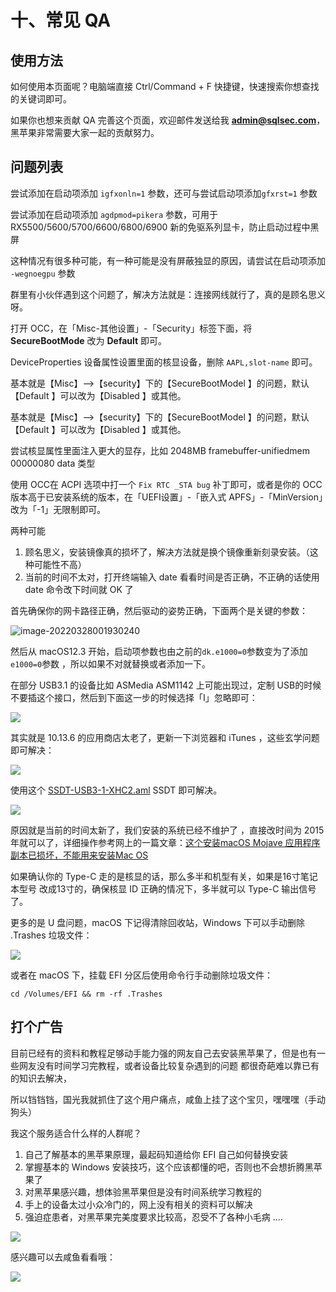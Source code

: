 # 十、常见 QA

## 使用方法

如何使用本页面呢？电脑端直接 Ctrl/Command + F 快捷键，快速搜索你想查找的关键词即可。

如果你也想来贡献 QA 完善这个页面，欢迎邮件发送给我 **admin@sqlsec.com**，黑苹果非常需要大家一起的贡献努力。

## 问题列表



<!--sec data-title="1. 唤醒黑屏或者开机需要插拔显示器线才可以点亮屏幕进系统。" data-id="section1" data-show=true ces-->

尝试添加在启动项添加 `igfxonln=1` 参数，还可与尝试启动项添加`gfxrst=1` 参数

<!--endsec-->



<!--sec data-title="2. 我的显卡免驱，但是进系统黑屏，没有输出信号。" data-id="section2" data-show=true ces-->

尝试添加在启动项添加 `agdpmod=pikera` 参数，可用于 RX5500/5600/5700/6600/6800/6900 新的免驱系列显卡，防止启动过程中黑屏

<!--endsec-->



<!--sec data-title="3. 笔记本睡眠唤醒黑屏" data-id="section3" data-show=true ces-->

这种情况有很多种可能，有一种可能是没有屏蔽独显的原因，请尝试在启动项添加  `-wegnoegpu`  参数

<!--endsec-->



<!--sec data-title="4. 安装系统提示 An Internet connection is required to install macOS（需要互联网连接才能安装macOS）" data-id="section4" data-show=true ces-->

群里有小伙伴遇到这个问题了，解决方法就是：连接网线就行了，真的是顾名思义呀。

<!--endsec-->



<!--sec data-title="5. macOS 老是检测不到系统更新怎么办" data-id="section5" data-show=true ces-->

打开 OCC，在「Misc-其他设置」-「Security」标签下面，将 **SecureBootMode** 改为 **Default** 即可。

<!--endsec-->



<!--sec data-title="6. 笔记本核显打完缓冲帧后，HEVC 解码不能用，以及 REQ 最高只有 0.35Ghz" data-id="section6" data-show=true ces-->

DeviceProperties 设备属性设置里面的核显设备，删除 `AAPL,slot-name` 即可。

<!--endsec-->



<!--sec data-title="7. 启动的时候 若提示【oc grabbed zero systm-id for sb. this is not allowed halting on critlcal error 】" data-id="section7" data-show=true ces-->

基本就是【Misc】-->【security】下的【SecureBootModel 】的问题，默认【Default 】可以改为【Disabled 】或其他。

<!--endsec-->



<!--sec data-title="8. 启动的时候 若开在 【End SetConsoleMode】这个报错" data-id="section8" data-show=true ces-->

基本就是【Misc】-->【security】下的【SecureBootModel 】的问题，默认【Default 】可以改为【Disabled 】或其他。

<!--endsec-->



<!--sec data-title="9. 睡眠唤醒后出现莫名其妙的花屏现象" data-id="section9" data-show=true ces-->

尝试核显属性里面注入更大的显存，比如 2048MB framebuffer-unifiedmem 00000080 data 类型

<!--endsec-->



<!--sec data-title="10. 发现不了已经安装好 macOS 的磁盘分区" data-id="section10" data-show=true ces-->

使用 OCC在 ACPI 选项中打一个 `Fix RTC _STA bug` 补丁即可，或者是你的 OCC 版本高于已安装系统的版本，在「UEFI设置」-「嵌入式 APFS」-「MinVersion」改为「-1」无限制即可。

<!--endsec-->



<!--sec data-title="11. 安装系统的时候，提示：「安装无法继续，因为安装器已损坏」" data-id="section11" data-show=true ces-->

两种可能

1. 顾名思义，安装镜像真的损坏了，解决方法就是换个镜像重新刻录安装。（这种可能性不高）
2. 当前的时间不太对，打开终端输入 date 看看时间是否正确，不正确的话使用 date 命令改下时间就 OK 了

<!--endsec-->

<!--sec data-title="12. 我进系统几分钟之后就死机黑屏重启，不插网线就正常，1225V 网卡无法正常工作" data-id="section12" data-show=true ces-->

首先确保你的网卡路径正确，然后驱动的姿势正确，下面两个是关键的参数：

![image-20220328001930240](imgs/image-20220328001930240.png) 

然后从 macOS12.3 开始，启动项参数也由之前的`dk.e1000=0`参数变为了添加`e1000=0`参数 ，所以如果不对就替换或者添加一下。

<!--endsec-->



<!--sec data-title="13. USB 不定制就正常，使用 USBToolBox 定制了就会直接卡 APFS 无法进操作系统" data-id="section13" data-show=true ces-->

在部分 USB3.1 的设备比如 ASMedia ASM1142 上可能出现过，定制 USB的时候不要插这个接口，然后到下面这一步的时候选择「I」忽略即可：

![](https://image.3001.net/images/20220409/16494854148280.png)  

<!--endsec-->



<!--sec data-title="14. macOS 10.13.6 的应用商店无法使用，下载提示「使用已购页面再试一次」" data-id="section14" data-show=true ces-->

其实就是  10.13.6 的应用商店太老了，更新一下浏览器和 iTunes ，这些玄学问题即可解决：

  ![](https://image.3001.net/images/20220409/1649485644685.png)

<!--endsec-->



<!--sec data-title="15. ASMedia ASM1142 USB 3.1 Type-A 和 Type-C 一体的接口无法工作" data-id="section15" data-show=true ces-->

使用这个 [SSDT-USB3-1-XHC2.aml](https://sqlsec.lanzoub.com/iWZDt02w295g) SSDT 即可解决。

<!--endsec-->



<!--sec data-title="16. 这个安装 macOS XXXX 应用程序副本已损坏，不能用来安装 macOS" data-id="section16" data-show=true ces-->

![](https://image.3001.net/images/20220409/16494864391246.png) 

原因就是当前的时间太新了，我们安装的系统已经不维护了 ，直接改时间为 2015 年就可以了，详细操作参考网上的一篇文章：[这个安装macOS Mojave 应用程序副本已损坏，不能用来安装Mac OS](https://zhuanlan.zhihu.com/p/88597219)

<!--endsec-->



<!--sec data-title="17. 笔记本 Type-C 没有视频输出" data-id="section17" data-show=true ces-->

如果确认你的  Type-C 走的是核显的话，那么多半和机型有关，如果是16寸笔记本型号 改成13寸的，确保核显 ID 正确的情况下，多半就可以 Type-C 输出信号了。

<!--endsec-->



<!--sec data-title="18. 拷贝 EFI 提示 EFI 上的可用空间不足" data-id="section18" data-show=true ces-->

更多的是 U 盘问题，macOS 下记得清除回收站，Windows 下可以手动删除 .Trashes 垃圾文件：

![](https://image.3001.net/images/20220409/16495143059696.png) 

或者在 macOS 下，挂载 EFI 分区后使用命令行手动删除垃圾文件：

```shell
cd /Volumes/EFI && rm -rf .Trashes 
```

<!--endsec-->



## 打个广告

目前已经有的资料和教程足够动手能力强的网友自己去安装黑苹果了，但是也有一些网友没有时间学习完教程，或者设备比较复杂遇到的问题
都很奇葩难以靠已有的知识去解决，

所以铛铛铛，国光我就抓住了这个用户痛点，咸鱼上挂了这个宝贝，嘿嘿嘿（手动狗头）

我这个服务适合什么样的人群呢？

1. 自己了解基本的黑苹果原理，最起码知道给你 EFI 自己如何替换安装
2. 掌握基本的 Windows 安装技巧，这个应该都懂的吧，否则也不会想折腾黑苹果了
3. 对黑苹果感兴趣，想体验黑苹果但是没有时间系统学习教程的
4. 手上的设备太过小众冷门的，网上没有相关的资料可以解决
5. 强迫症患者，对黑苹果完美度要求比较高，忍受不了各种小毛病
....

![](https://image.3001.net/images/20220319/16476611133376.png) 

感兴趣可以去咸鱼看看哦：

![](https://image.3001.net/images/20220319/16476612238377.jpg) 
